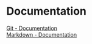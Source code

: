 # Documentation  
[Git - Documentation](https://git-scm.com/doc)  
[Markdown - Documentation](https://guides.github.com/features/mastering-markdown)  
   